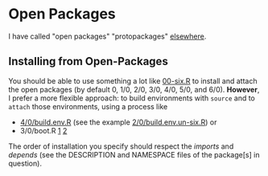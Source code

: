 # Open Packages

I have called "open packages" "protopackages"
[elsewhere](https://github.com/dmparrishphd/tRivia/blob/master/Files/3/0/protopackages.md).

## Installing from Open-Packages

You should be able to use something a lot like [00-six.R](https://github.com/dmparrishphd/neatOveRse/blob/master/Files/2/0/00-six.R) to install and attach the open packages
(by default 0, 1/0, 2/0, 3/0, 4/0, 5/0, and 6/0).
**However**, I prefer a more flexible approach:
to build environments with `source` and to `attach` those environments,
using a process like

 - [4/0/build.env.R](https://github.com/dmparrishphd/neatOveRse/blob/master/Files/4/0/build.env.R)
(see the example
[2/0/build.env.un-six.R](https://github.com/dmparrishphd/neatOveRse/blob/master/Files/2/0/build.env.un-six.R))
or
 - 3/0/boot.R
 [1](https://github.com/dmparrishphd/neatOveRse/blob/master/Files/3/0/boot.md)
 [2](https://github.com/dmparrishphd/neatOveRse/blob/master/Files/3/0/boot.R)

The order of installation you specify should respect the _imports_ and _depends_
(see the DESCRIPTION and NAMESPACE files of the package[s] in question).
